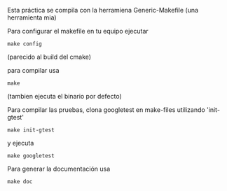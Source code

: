Esta práctica se compila con la herramiena Generic-Makefile (una herramienta mia)


Para configurar el makefile en tu equipo ejecutar

    make config

(parecido al build del cmake)



para compilar usa

    make

(tambien ejecuta el binario por defecto)




Para compilar las pruebas, clona googletest en make-files utilizando 'init-gtest'

    make init-gtest

y ejecuta

    make googletest



Para generar la documentación usa

    make doc
